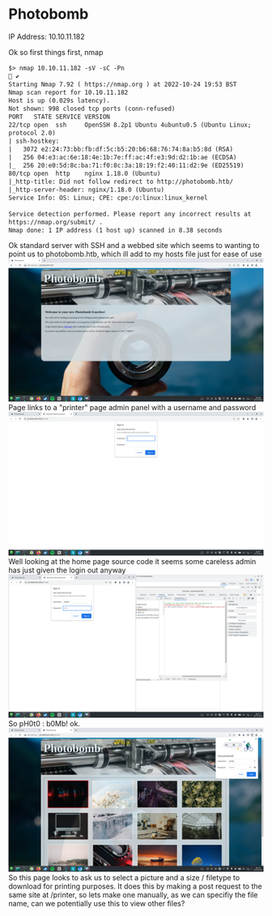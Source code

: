 # Photobomb


IP Address: 10.10.11.182

Ok so first things first, nmap

```
$> nmap 10.10.11.182 -sV -sC -Pn                                                                                                                           ✔ 
Starting Nmap 7.92 ( https://nmap.org ) at 2022-10-24 19:53 BST
Nmap scan report for 10.10.11.182
Host is up (0.029s latency).
Not shown: 998 closed tcp ports (conn-refused)
PORT   STATE SERVICE VERSION
22/tcp open  ssh     OpenSSH 8.2p1 Ubuntu 4ubuntu0.5 (Ubuntu Linux; protocol 2.0)
| ssh-hostkey: 
|   3072 e2:24:73:bb:fb:df:5c:b5:20:b6:68:76:74:8a:b5:8d (RSA)
|   256 04:e3:ac:6e:18:4e:1b:7e:ff:ac:4f:e3:9d:d2:1b:ae (ECDSA)
|_  256 20:e0:5d:8c:ba:71:f0:8c:3a:18:19:f2:40:11:d2:9e (ED25519)
80/tcp open  http    nginx 1.18.0 (Ubuntu)
|_http-title: Did not follow redirect to http://photobomb.htb/
|_http-server-header: nginx/1.18.0 (Ubuntu)
Service Info: OS: Linux; CPE: cpe:/o:linux:linux_kernel

Service detection performed. Please report any incorrect results at https://nmap.org/submit/ .
Nmap done: 1 IP address (1 host up) scanned in 8.38 seconds

```

Ok standard server with SSH and a webbed site which seems to wanting to point us to photobomb.htb, which ill add to my hosts file just for ease of use
![Picture of homepage](https://github.com/e-war/Writeups/blob/master/HackTheBox/Photobomb/Screenshots/home.png)
Page links to a "printer" page admin panel with a username and password
![Picture of admin prompt](https://github.com/e-war/Writeups/blob/master/HackTheBox/Photobomb/Screenshots/printer.png)
Well looking at the home page source code it seems some careless admin has just given the login out anyway
![Picture of leaked privs](https://github.com/e-war/Writeups/blob/master/HackTheBox/Photobomb/Screenshots/login.png)
So pH0t0 : b0Mb! ok.
![Picture of successful login](https://github.com/e-war/Writeups/blob/master/HackTheBox/Photobomb/Screenshots/printer_success.png)
So this page looks to ask us to select a picture and a size / filetype to download for printing purposes.
It does this by making a post request to the same site at /printer, so lets make one manually, as we can specifiy the file name, can we potentially use this to view other files?